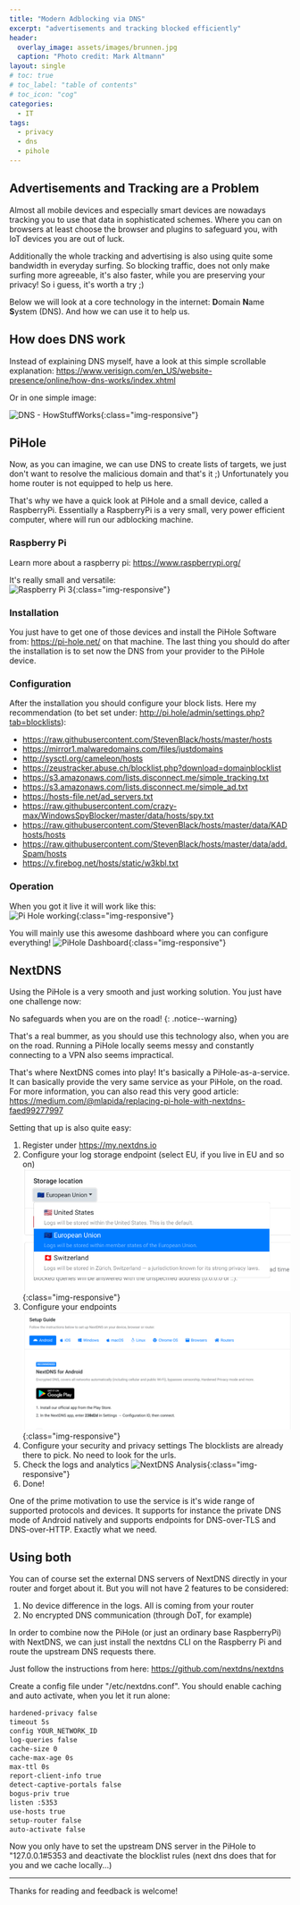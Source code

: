 ```yaml
---
title: "Modern Adblocking via DNS"
excerpt: "advertisements and tracking blocked efficiently"
header:
  overlay_image: assets/images/brunnen.jpg
  caption: "Photo credit: Mark Altmann"
layout: single
# toc: true
# toc_label: "table of contents"
# toc_icon: "cog"
categories:
  - IT
tags:
  - privacy
  - dns
  - pihole
---
```

## Advertisements and Tracking are a Problem

Almost all mobile devices and especially smart devices are nowadays tracking you to use that data in sophisticated schemes. Where you can on browsers at least choose the browser and plugins to safeguard you, with IoT devices you are out of luck.

Additionally the whole tracking and advertising is also using quite some bandwidth in everyday surfing. So blocking traffic, does not only make surfing more agreeable, it's also faster, while you are preserving your privacy! So i guess, it's worth a try ;)

Below we will look at a core technology in the internet: **D**omain **N**ame **S**ystem (DNS). And how we can use it to help us.

## How does DNS work

Instead of explaining DNS myself, have a look at this simple scrollable explanation: <https://www.verisign.com/en_US/website-presence/online/how-dns-works/index.xhtml>

Or in one simple image:

![DNS - HowStuffWorks](https://i.pinimg.com/originals/16/cb/d7/16cbd7c29d95c03777950cac0c21b101.gif){:class="img-responsive"}

## PiHole

Now, as you can imagine, we can use DNS to create lists of targets, we just don't want to resolve the malicious domain and that's it ;) Unfortunately you home router is not equipped to help us here.

That's why we have a quick look at PiHole and a small device, called a RaspberryPi. Essentially a RaspberryPi is a very small, very power efficient computer, where will run our adblocking machine.

### Raspberry Pi

Learn more about a raspberry pi: <https://www.raspberrypi.org/>

It's really small and versatile:  
![Raspberry Pi 3](https://makezine.com/wp-content/uploads/2016/02/Raspberry-Pi-3-small.gif){:class="img-responsive"}

### Installation

You just have to get one of those devices and install the PiHole Software from: <https://pi-hole.net/> on that machine. The last thing you should do after the installation is to set now the DNS from your provider to the PiHole device.

### Configuration

After the installation you should configure your block lists. Here my recommendation (to bet set under: <http://pi.hole/admin/settings.php?tab=blocklists>):

- <https://raw.githubusercontent.com/StevenBlack/hosts/master/hosts>
- <https://mirror1.malwaredomains.com/files/justdomains>
- <http://sysctl.org/cameleon/hosts>
- <https://zeustracker.abuse.ch/blocklist.php?download=domainblocklist>
- <https://s3.amazonaws.com/lists.disconnect.me/simple_tracking.txt>
- <https://s3.amazonaws.com/lists.disconnect.me/simple_ad.txt>
- <https://hosts-file.net/ad_servers.txt>
- <https://raw.githubusercontent.com/crazy-max/WindowsSpyBlocker/master/data/hosts/spy.txt>
- <https://raw.githubusercontent.com/StevenBlack/hosts/master/data/KADhosts/hosts>
- <https://raw.githubusercontent.com/StevenBlack/hosts/master/data/add.Spam/hosts>
- <https://v.firebog.net/hosts/static/w3kbl.txt>

### Operation

When you got it live it will work like this:  
![Pi Hole working](https://piholenet.b-cdn.net/wp-content/uploads/2018/05/pihole-traditional-dns-1024x630.png){:class="img-responsive"}

You will mainly use this awesome dashboard where you can configure everything!
![PiHole Dashboard](https://i0.wp.com/pi-hole.net/wp-content/uploads/2018/12/dashboard.png?zoom=2&w=3840&ssl=1){:class="img-responsive"}

## NextDNS

Using the PiHole is a very smooth and just working solution. You just have one challenge now:

No safeguards when you are on the road!
{: .notice--warning}

That's a real bummer, as you should use this technology also, when you are on the road. Running a PiHole locally seems messy and constantly connecting to a VPN also seems impractical.

That's where NextDNS comes into play! It's basically a PiHole-as-a-service. It can basically provide the very same service as your PiHole, on the road. For more information, you can also read this very good article: <https://medium.com/@mlapida/replacing-pi-hole-with-nextdns-faed99277997>

Setting that up is also quite easy:

1. Register under <https://my.nextdns.io>
2. Configure your log storage endpoint (select EU, if you live in EU and so on)
  ![NextDNS Storage Location](/assets/images/nextdns_logstorage.png){:class="img-responsive"}
3. Configure your endpoints
  ![NextDNS Setup](/assets/images/nextdns_setup.png){:class="img-responsive"}
4. Configure your security and privacy settings
  The blocklists are already there to pick. No need to look for the urls.
5. Check the logs and analytics
  ![NextDNS Analysis](/assets/images/nextdns_analysis.png){:class="img-responsive"}
6. Done!

One of the prime motivation to use the service is it's wide range of supported protocols and devices. It supports for instance the private DNS mode of Android natively and supports endpoints for DNS-over-TLS and DNS-over-HTTP. Exactly what we need.

## Using both

You can of course set the external DNS servers of NextDNS directly in your router and forget about it. But you will not have 2 features to be considered:

1. No device difference in the logs. All is coming from your router
2. No encrypted DNS communication (through DoT, for example)

In order to combine now the PiHole (or just an ordinary base RaspberryPi) with NextDNS, we can just install the nextdns CLI on the Raspberry Pi and route the upstream DNS requests there.

Just follow the instructions from here: <https://github.com/nextdns/nextdns>

Create a config file under "/etc/nextdns.conf". You should enable caching and auto activate, when you let it run alone:

```config
hardened-privacy false
timeout 5s
config YOUR_NETWORK_ID
log-queries false
cache-size 0
cache-max-age 0s
max-ttl 0s
report-client-info true
detect-captive-portals false
bogus-priv true
listen :5353
use-hosts true
setup-router false
auto-activate false
```

Now you only have to set the upstream DNS server in the PiHole to "127.0.0.1#5353 and deactivate the blocklist rules (next dns does that for you and we cache locally...)

---

Thanks for reading and feedback is welcome!
